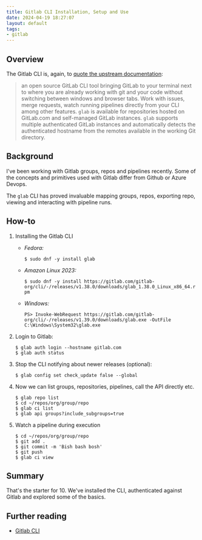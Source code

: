 ```yaml
---
title: Gitlab CLI Installation, Setup and Use
date: 2024-04-19 18:27:07
layout: default
tags:
- gitlab 
---
```


## Overview
The Gitlab CLI is, again, to [quote the upstream documentation](https://gitlab.com/gitlab-org/cli):
> an open source GitLab CLI tool bringing GitLab to your terminal next to where you are already working with git and your code without switching between windows and browser tabs. Work with issues, merge requests, watch running pipelines directly from your CLI among other features.
> `glab` is available for repositories hosted on GitLab.com and self-managed GitLab instances. `glab` supports multiple authenticated GitLab instances and automatically detects the authenticated hostname from the remotes available in the working Git directory.


## Background
I've been working with Gitlab groups, repos and pipelines recently. Some of the concepts and primitives used with Gitlab differ from Github or Azure Devops.

The `glab` CLI has proved invaluable mapping groups, repos, exporting repo, viewing and interacting with pipeline runs.

## How-to
1. Installing the Gitlab CLI

    - *Fedora:* 
        
        `$ sudo dnf -y install glab`
    - *Amazon Linux 2023:* 
        
        `$ sudo dnf -y install https://gitlab.com/gitlab-org/cli/-/releases/v1.38.0/downloads/glab_1.38.0_Linux_x86_64.rpm`
    - *Windows:* 
        
        `PS> Invoke-WebRequest https://gitlab.com/gitlab-org/cli/-/releases/v1.39.0/downloads/glab.exe -OutFile C:\Windows\System32\glab.exe`

2. Login to Gitlab:

    ```
    $ glab auth login --hostname gitlab.com
    $ glab auth status
    ```

3. Stop the CLI notifying about newer releases (optional):

    ```
    $ glab config set check_update false --global
    ```

4. Now we can list groups, repositories, pipelines, call the API directly etc.

    ```
    $ glab repo list
    $ cd ~/repos/org/group/repo
    $ glab ci list
    $ glab api groups?include_subgroups=true
    ```

5. Watch a pipeline during execution
    ```
    $ cd ~/repos/org/group/repo
    $ git add .
    $ git commit -m 'Bish bash bosh'
    $ git push
    $ glab ci view
    ```
    
## Summary
That's the starter for 10. We've installed the CLI, authenticated against Gitlab and explored some of the basics.


## Further reading
- [Gitlab CLI](https://gitlab.com/gitlab-org/cli#installation)
